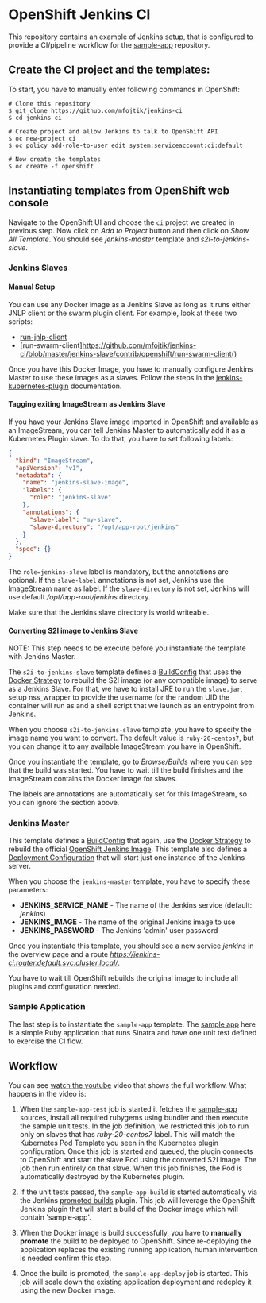 # OpenShift Jenkins CI

This repository contains an example of Jenkins setup, that is configured to
provide a CI/pipeline workflow for the
[sample-app](sample-app) repository.

## Create the CI project and the templates:

To start, you have to manually enter following commands in OpenShift:

```console
# Clone this repository
$ git clone https://github.com/mfojtik/jenkins-ci
$ cd jenkins-ci

# Create project and allow Jenkins to talk to OpenShift API
$ oc new-project ci
$ oc policy add-role-to-user edit system:serviceaccount:ci:default

# Now create the templates
$ oc create -f openshift
```

## Instantiating templates from OpenShift web console

Navigate to the OpenShift UI and choose the `ci` project we created in previous
step. Now click on *Add to Project* button and then click on *Show All
Template*. You should see *jenkins-master* template and *s2i-to-jenkins-slave*.

### Jenkins Slaves

#### Manual Setup

You can use any Docker image as a Jenkins Slave as long as it runs either JNLP
client or the swarm plugin client. For example, look at these two scripts:

* [run-jnlp-client](https://github.com/mfojtik/jenkins-ci/blob/master/jenkins-slave/contrib/openshift/run-jnlp-client)
* [run-swarm-client]https://github.com/mfojtik/jenkins-ci/blob/master/jenkins-slave/contrib/openshift/run-swarm-client()

Once you have this Docker Image, you have to manually configure Jenkins Master
to use these images as a slaves. Follow the steps in the
[jenkins-kubernetes-plugin](https://github.com/jenkinsci/kubernetes-plugin#running-in-kubernetes-google-container-engine)
documentation.

#### Tagging exiting ImageStream as Jenkins Slave

If you have your Jenkins Slave image imported in OpenShift and available as an
ImageStream, you can tell Jenkins Master to automatically add it as a Kubernetes
Plugin slave. To do that, you have to set following labels:

```json
{
  "kind": "ImageStream",
  "apiVersion": "v1",
  "metadata": {
    "name": "jenkins-slave-image",
    "labels": {
      "role": "jenkins-slave"
    },
    "annotations": {
      "slave-label": "my-slave",
      "slave-directory": "/opt/app-root/jenkins"
    }
  },
  "spec": {}
}
```

The `role=jenkins-slave` label is mandatory, but the annotations are optional.
If the `slave-label` annotations is not set, Jenkins use the ImageStream name as
label. If the `slave-directory` is not set, Jenkins will use default
*/opt/app-root/jenkins* directory.

Make sure that the Jenkins slave directory is world writeable.

#### Converting S2I image to Jenkins Slave

NOTE: This step needs to be execute before you instantiate the template with Jenkins
Master.

The `s2i-to-jenkins-slave` template defines a
[BuildConfig](https://docs.openshift.org/latest/dev_guide/builds.html#defining-a-buildconfig)
that uses the [Docker
Strategy](https://docs.openshift.org/latest/dev_guide/builds.html#docker-strategy-options)
to rebuild the S2I image (or any compatible image) to serve as a Jenkins Slave.
For that, we have to install JRE to run the `slave.jar`, setup nss_wrapper to
provide the username for the random UID the container will run as and a shell
script that we launch as an entrypoint from Jenkins.

When you choose `s2i-to-jenkins-slave` template, you have to specify the image
name you want to convert. The default value is `ruby-20-centos7`, but you can
change it to any available ImageStream you have in OpenShift.

Once you instantiate the template, go to *Browse/Builds* where you can see that
the build was started. You have to wait till the build finishes and the
ImageStream contains the Docker image for slaves.

The labels are annotations are automatically set for this ImageStream, so you
can ignore the section above.

### Jenkins Master

This template defines a
[BuildConfig](https://docs.openshift.org/latest/dev_guide/builds.html#defining-a-buildconfig)
that again, use the [Docker
Strategy](https://docs.openshift.org/latest/dev_guide/builds.html#docker-strategy-options)
to rebuild the official [OpenShift Jenkins Image](https://github.com/openshift/jenkins).
This template also defines a [Deployment Configuration](https://docs.openshift.org/latest/dev_guide/deployments.html#creating-a-deployment-configuration) that will start just one instance
of the Jenkins server.

When you choose the `jenkins-master` template, you have to specify these parameters:

* **JENKINS_SERVICE_NAME** - The name of the Jenkins service (default: *jenkins*)
* **JENKINS_IMAGE** - The name of the original Jenkins image to use
* **JENKINS_PASSWORD** - The Jenkins 'admin' user password

Once you instantiate this template, you should see a new service *jenkins* in
the overview page and a route *https://jenkins-ci.router.default.svc.cluster.local/*.

You have to wait till OpenShift rebuilds the original image to include all
plugins and configuration needed.

### Sample Application

The last step is to instantiate the `sample-app` template. The [sample
app](sample-app) here is a simple Ruby application
that runs Sinatra and have one unit test defined to exercise the CI flow.

## Workflow

You can see [watch the youtube](https://www.youtube.com/watch?v=HsdmSaz1zhs)
video that shows the full workflow. What happens in the video is:

1. When the `sample-app-test` job is started it fetches the [sample-app](sample-app) sources,
   install all required rubygems using bundler and then execute the sample unit tests.
   In the job definition, we restricted this job to run only on slaves that has
   *ruby-20-centos7* label. This will match the Kubernetes Pod Template you seen
   in the Kubernetes plugin configuration. Once this job is started and queued,
   the plugin connects to OpenShift and start the slave Pod using the converted
   S2I image. The job then run entirely on that slave.
   When this job finishes, the Pod is automatically destroyed by the Kubernetes
   plugin.

2. If the unit tests passed, the `sample-app-build` is started automatically via
   the Jenkins [promoted builds](https://wiki.jenkins-ci.org/display/JENKINS/Promoted+Builds+Plugin)
   plugin. This job will leverage the OpenShift Jenkins plugin that will start a
   build of the Docker image which will contain 'sample-app'.

3. When the Docker image is build successfully, you have to **manually promote**
   the build to be deployed to OpenShift. Since re-deploying the application
   replaces the existing running application, human intervention is needed
   confirm this step.

4. Once the build is promoted, the `sample-app-deploy` job is started. This job
   will scale down the existing application deployment and redeploy it using the
   new Docker image.
